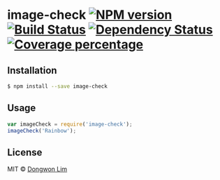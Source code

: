 # image-check [![NPM version][npm-image]][npm-url] [![Build Status][travis-image]][travis-url] [![Dependency Status][daviddm-image]][daviddm-url] [![Coverage percentage][coveralls-image]][coveralls-url]
>

## Installation

```sh
$ npm install --save image-check
```

## Usage

```js
var imageCheck = require('image-check');
imageCheck('Rainbow');
```
## License

MIT © [Dongwon Lim]()


[npm-image]: https://badge.fury.io/js/image-check.svg
[npm-url]: https://npmjs.org/package/image-check
[travis-image]: https://travis-ci.org/idw111/image-check.svg?branch=master
[travis-url]: https://travis-ci.org/idw111/image-check
[daviddm-image]: https://david-dm.org/idw111/image-check.svg?theme=shields.io
[daviddm-url]: https://david-dm.org/idw111/image-check
[coveralls-image]: https://coveralls.io/repos/idw111/image-check/badge.svg
[coveralls-url]: https://coveralls.io/r/idw111/image-check
